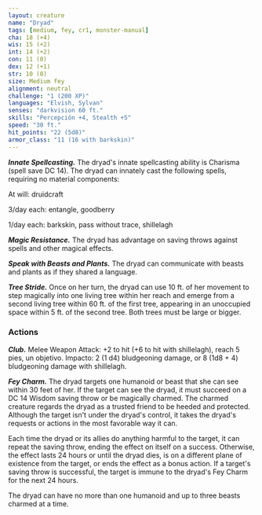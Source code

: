 ```yaml
---
layout: creature
name: "Dryad"
tags: [medium, fey, cr1, monster-manual]
cha: 18 (+4)
wis: 15 (+2)
int: 14 (+2)
con: 11 (0)
dex: 12 (+1)
str: 10 (0)
size: Medium fey
alignment: neutral
challenge: "1 (200 XP)"
languages: "Elvish, Sylvan"
senses: "darkvision 60 ft."
skills: "Percepción +4, Stealth +5"
speed: "30 ft."
hit_points: "22 (5d8)"
armor_class: "11 (16 with barkskin)"
---
```


***Innate Spellcasting.*** The dryad's innate spellcasting ability is Charisma (spell save DC 14). The dryad can innately cast the following spells, requiring no material components:

At will: druidcraft

3/day each: entangle, goodberry

1/day each: barkskin, pass without trace, shillelagh

***Magic Resistance.*** The dryad has advantage on saving throws against spells and other magical effects.

***Speak with Beasts and Plants.*** The dryad can communicate with beasts and plants as if they shared a language.

***Tree Stride.*** Once on her turn, the dryad can use 10 ft. of her movement to step magically into one living tree within her reach and emerge from a second living tree within 60 ft. of the first tree, appearing in an unoccupied space within 5 ft. of the second tree. Both trees must be large or bigger.

### Actions

***Club.*** Melee Weapon Attack: +2 to hit (+6 to hit with shillelagh), reach 5 pies, un objetivo. Impacto: 2 (1 d4) bludgeoning damage, or 8 (1d8 + 4) bludgeoning damage with shillelagh.

***Fey Charm.*** The dryad targets one humanoid or beast that she can see within 30 feet of her. If the target can see the dryad, it must succeed on a DC 14 Wisdom saving throw or be magically charmed. The charmed creature regards the dryad as a trusted friend to be heeded and protected. Although the target isn't under the dryad's control, it takes the dryad's requests or actions in the most favorable way it can.

Each time the dryad or its allies do anything harmful to the target, it can repeat the saving throw, ending the effect on itself on a success. Otherwise, the effect lasts 24 hours or until the dryad dies, is on a different plane of existence from the target, or ends the effect as a bonus action. If a target's saving throw is successful, the target is immune to the dryad's Fey Charm for the next 24 hours.

The dryad can have no more than one humanoid and up to three beasts charmed at a time.